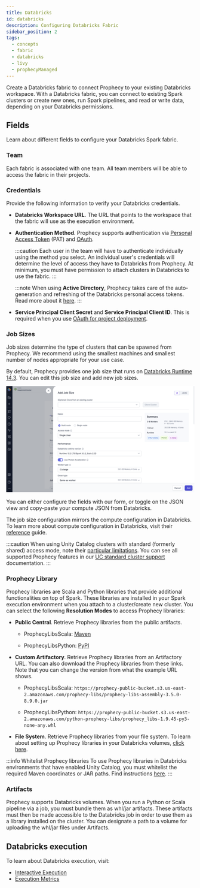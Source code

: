 ```yaml
---
title: Databricks
id: databricks
description: Configuring Databricks Fabric
sidebar_position: 2
tags:
  - concepts
  - fabric
  - databricks
  - livy
  - prophecyManaged
---
```


Create a Databricks fabric to connect Prophecy to your existing Databricks workspace. With a Databricks fabric, you can connect to existing Spark clusters or create new ones, run Spark pipelines, and read or write data, depending on your Databricks permissions.

## Fields

Learn about different fields to configure your Databricks Spark fabric.

### Team

Each fabric is associated with one team. All team members will be able to access the fabric in their projects.

### Credentials

Provide the following information to verify your Databricks credentials.

- **Databricks Workspace URL**. The URL that points to the workspace that the fabric will use as the execution environment.

- **Authentication Method**. Prophecy supports authentication via [Personal Access Token](https://docs.databricks.com/dev-tools/api/latest/authentication.html#generate-a-personal-access-token) (PAT) and [OAuth](/databricks-oauth-authentication).

  :::caution
  Each user in the team will have to authenticate individually using the method you select. An individual user's credentials will determine the level of access they have to Databricks from Prophecy. At minimum, you must have permission to attach clusters in Databricks to use the fabric.
  :::

  :::note
  When using **Active Directory**, Prophecy takes care of the auto-generation and refreshing of the Databricks personal access tokens. Read more about it [here](https://docs.microsoft.com/en-us/azure/databricks/dev-tools/api/latest/aad/).
  :::

- **Service Principal Client Secret** and **Service Principal Client ID**. This is required when you use [OAuth for project deployment](<(/databricks-oauth-authentication/#machine-to-machine-m2m)>).

### Job Sizes

Job sizes determine the type of clusters that can be spawned from Prophecy. We recommend using the smallest machines and smallest number of nodes appropriate for your use case.

By default, Prophecy provides one job size that runs on [Databricks Runtime 14.3](https://docs.databricks.com/aws/en/compute#databricks-runtime). You can edit this job size and add new job sizes.

![Job Size configuration](../img/dbx-job-size.png)

You can either configure the fields with our form, or toggle on the JSON view and copy-paste your compute JSON from Databricks.

The job size configuration mirrors the compute configuration in Databricks. To learn more about compute configuration in Databricks, visit their [reference](https://docs.databricks.com/aws/en/compute/configure) guide.

:::caution
When using Unity Catalog clusters with standard (formerly shared) access mode, note their [particular limitations](https://docs.databricks.com/en/compute/access-mode-limitations.html#shared-access-mode-limitations-on-unity-catalog). You can see all supported Prophecy features in our [UC standard cluster support](./ucshared) documentation.
:::

### Prophecy Library

Prophecy libraries are Scala and Python libraries that provide additional functionalities on top of Spark. These libraries are installed in your Spark execution environment when you attach to a cluster/create new cluster. You can select the following **Resolution Modes** to access Prophecy libraries:

- **Public Central**. Retrieve Prophecy libraries from the public artifacts.

  - ProphecyLibsScala: [Maven](https://mvnrepository.com/artifact/io.prophecy/prophecy-libs)

  - ProphecyLibsPython: [PyPI](https://pypi.org/project/prophecy-libs/)

- **Custom Artifactory**. Retrieve Prophecy libraries from an Artifactory URL. You can also download the Prophecy libraries from these links. Note that you can change the version from what the example URL shows.

  - ProphecyLibsScala: `https://prophecy-public-bucket.s3.us-east-2.amazonaws.com/prophecy-libs/prophecy-libs-assembly-3.5.0-8.9.0.jar`

  - ProphecyLibsPython: `https://prophecy-public-bucket.s3.us-east-2.amazonaws.com/python-prophecy-libs/prophecy_libs-1.9.45-py3-none-any.whl`

- **File System**. Retrieve Prophecy libraries from your file system. To learn about setting up Prophecy libraries in your Databricks volumes, [click here](docs/administration/fabrics/Spark-fabrics/databricks/volumns-plibs.md).

:::info Whitelist Prophecy libraries
To use Prophecy libraries in Databricks environments that have enabled Unity Catalog, you must whitelist the required Maven coordinates or JAR paths. Find instructions [here](/engineers/dbx-whitelist-plibs).
:::

### Artifacts

Prophecy supports Databricks volumes. When you run a Python or Scala pipeline via a job, you must bundle them as whl/jar artifacts. These artifacts must then be made accessible to the Databricks job in order to use them as a library installed on the cluster. You can designate a path to a volume for uploading the whl/jar files under Artifacts.

## Databricks execution

To learn about Databricks execution, visit:

- [Interactive Execution](/engineers/execution)
- [Execution Metrics](/docs/Spark/execution/execution-metrics.md)
